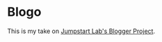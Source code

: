 # Blogo

This is my take on [Jumpstart Lab's Blogger Project](http://tutorials.jumpstartlab.com/projects/blogger.html).
